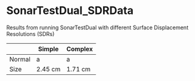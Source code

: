 # SonarTestDual_SDRData
Results from running SonarTestDual with different Surface Displacement Resolutions (SDRs)

|        | Simple  | Complex |
|--------|---------|---------|
| Normal | a       | a       |
| Size   | 2.45 cm | 1.71 cm |
